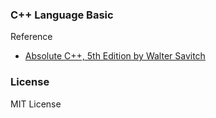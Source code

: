 ### C++ Language Basic

Reference 

* [Absolute C++, 5th Edition by Walter Savitch](http://www.amazon.ca/Absolute-C-5th-Walter-Savitch/dp/013283071X/ref=sr_1_1?s=books&ie=UTF8&qid=1377574979&sr=1-1&keywords=Absolute+C%2B%2B)

### License 

MIT License
